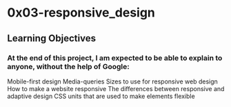 # 0x03-responsive_design

## Learning Objectives
### At the end of this project, I am  expected to be able to explain to anyone, without the help of Google:

Mobile-first design
Media-queries
Sizes to use for responsive web design
How to make a website responsive
The differences between responsive and adaptive design
CSS units that are used to make elements flexible
